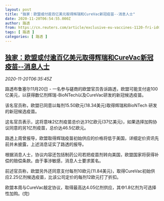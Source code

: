 ```yaml
---
layout: post
title: "独家：欧盟或付逾百亿美元取得辉瑞和CureVac新冠疫苗--消息人士"
date: 2020-11-20T06:54:55.000Z
author: 路透
from: https://cn.reuters.com/article/exclusive-eu-vaccines-1120-fri-idCNKBS2800KK
tags: [ 路透 ]
categories: [ 路透 ]
---
```

<!--1605855295000-->
[独家：欧盟或付逾百亿美元取得辉瑞和CureVac新冠疫苗--消息人士](https://cn.reuters.com/article/exclusive-eu-vaccines-1120-fri-idCNKBS2800KK)
------

<div>
<div><i>2020-11-20T06:35:45Z</i></div><p>路透布鲁塞尔11月20日 - 一名参与磋商的欧盟官员告诉路透，欧盟可能支付逾100亿美元，以获得数亿剂辉瑞-BioNTech以及CureVac研发的新冠候选疫苗。</p><p>该名官员称，欧盟已同意以每剂15.50欧元(18.34美元)取得辉瑞和BioNTech 研发的新冠候选疫苗。</p><p>这名官员表示，这将意味2亿剂疫苗总价达31亿欧元(37亿美元)，如果选择加购协议同意的另1亿剂疫苗，总价达46.5亿欧元。</p><p>路透上周曾报导，欧盟取得辉瑞疫苗初始供应的价格将低于美国，详细定价资讯先前并未披露，上述消息证实了路透的报导。</p><p>根据消息人士，协议内容还包括制药公司若把疫苗剂转向美国，欧盟国家将获得补偿的赔偿条款。由于事涉敏感，消息人士要求匿名。</p><p>前述官员称，欧盟另外还同意支付每剂10欧元(11.84美元)，取得CureVac初始供应2.25亿剂候选疫苗，比该公司定价的每剂12欧元打了折扣。</p><p>欧盟本周与CureVac敲定协议，取得最高达4.05亿剂供应，其中1.8亿剂为可选择性加购。(完)</p>
</div>
